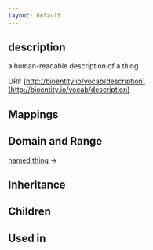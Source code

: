 ```yaml
---
layout: default
---
```


## description


a human-readable description of a thing

URI: [http://bioentity.io/vocab/description](http://bioentity.io/vocab/description)
## Mappings


## Domain and Range

[named thing](NamedThing.html) -> 

## Inheritance


## Children


## Used in

